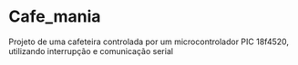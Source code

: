 # Cafe_mania
Projeto de uma cafeteira controlada por um microcontrolador PIC 18f4520, utilizando interrupção e comunicação serial
